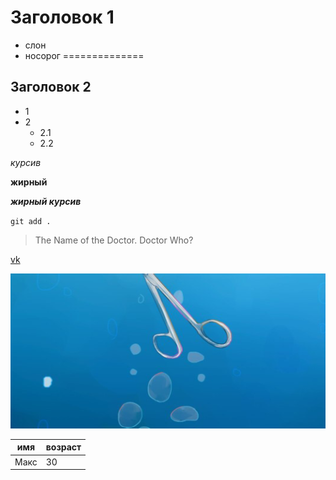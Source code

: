 # Заголовок 1
* слон
* носорог
==============
## Заголовок 2
- 1
- 2
    + 2.1
    + 2.2

*курсив*

**жирный**

***жирный курсив***

`git add .`
> The Name of the Doctor. Doctor Who?

[vk](https://vk.com/)

![doc](doc.png)

|имя | возраст |
|----|---------|
|Макс| 30      |